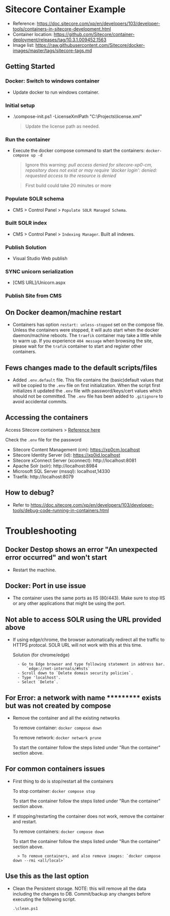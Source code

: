 # Sitecore Container Example

- Reference: https://doc.sitecore.com/xp/en/developers/103/developer-tools/containers-in-sitecore-development.html
- Container location: https://github.com/Sitecore/container-deployment/releases/tag/10.3.1.009452.1563
- Image list: https://raw.githubusercontent.com/Sitecore/docker-images/master/tags/sitecore-tags.md

## Getting Started

### Docker: Switch to windows container
- Update docker to run windows container.

### Initial setup
- .\compose-init.ps1 -LicenseXmlPath "C:\Projects\license.xml"
    > Update the license path as needed.

### Run the container
- Execute the docker compose command to start the containers: `docker-compose up -d`
    > Ignore this warning: _pull access denied for sitecore-xp0-cm, repository does not exist or may require 'docker login': denied: requested access to the resource is denied_
    
    > First build could take 20 minutes or more

### Populate SOLR schema
- CMS > Control Panel > `Populate SOLR Managed Schema`.

### Built SOLR index
- CMS > Control Panel > `Indexing Manager`. Built all indexes.

### Publish Solution
- Visual Studio Web publish

### SYNC unicorn serialization
- [CMS URL]/Unicorn.aspx

### Publish Site from CMS

## On Docker deamon/machine restart
- Containers has option `restart: unless-stopped` set on the compose file. Unless the containers were stopped, it will auto start when the docker daemon/machine reboots. The `traefik` container may take a little while to warm up. If you experience `404 message` when browsing the site, please wait for the `trafik` container to start and register other containers.

## Fews changes made to the default scripts/files
- Added `.env.default` file. This file contains the (basic)default values that will be copied to the `.env` file on first initialization. When the script first initializes it updated the `.env` file with password/keys/cert values which should not be committed. The `.env` file has been added to `.gitignore` to avoid accidental commits.

## Accessing the containers
Access Sitecore containers > [Reference here](https://doc.sitecore.com/xp/en/developers/103/developer-tools/run-your-first-sitecore-instance.html#access-sitecore-containers)

Check the `.env` file for the password

- Sitecore Content Management (cm): https://xp0cm.localhost
- Sitecore Identity Server (id): https://xp0id.localhost
- Sitecore xConnect Server (xconnect): http://localhost:8081
- Apache Solr (solr): http://localhost:8984
- Microsoft SQL Server (mssql): localhost,14330
- Traefik: http://localhost:8079

## How to debug?
- Refer to https://doc.sitecore.com/xp/en/developers/103/developer-tools/debug-code-running-in-containers.html

# Troubleshooting
## Docker Destop shows an error "An unexpected error occurred" and won't start
- Restart the machine.

## Docker: Port in use issue
- The container uses the same ports as IIS (80/443). Make sure to stop IIS or any other applications that might be using the port.

## Not able to access SOLR using the URL provided above
- If using edge/chrome, the browser automatically redirect all the traffic to HTTPS protocal. SOLR URL will not work with this at this time.

    Solution (for chrome/edge)

        - Go to Edge browser and type following statement in address bar.
            `edge://net-internals/#hsts`
        - Scroll down to `Delete domain security policies`.
        - Type 'localhost'.
        - Select `Delete`.

## For Error: a network with name ********* exists but was not created by compose
- Remove the container and all the existing networks

    To remove container: `docker compose down`

    To remove network: `docker network prune`

    To start the container follow the steps listed under "Run the container" section above.

## For common containers issues
- First thing to do is stop/restart all the containers

    To stop container: `docker compose stop`

    To start the container follow the steps listed under "Run the container" section above.

- If stopping/restarting the container does not work, remove the container and restart.

    To remove containers: `docker compose down`

    To start the container follow the steps listed under "Run the container" section above.

        > To remove containers, and also remove images: `docker compose down --rmi <all/local>`

## Use this as the last option
- Clean the Persistent storage. NOTE: this will remove all the data including the changes to DB. Commit/backup any changes before executing the following script.

    `.\clean.ps1`

